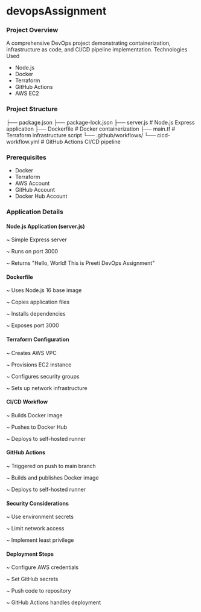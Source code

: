 # devopsAssignment

### Project Overview
A comprehensive DevOps project demonstrating containerization, infrastructure as code, and CI/CD pipeline implementation.
Technologies Used

- Node.js
- Docker
- Terraform
- GitHub Actions
- AWS EC2

### Project Structure
├── package.json
├── package-lock.json
├── server.js           # Node.js Express application
├── Dockerfile          # Docker containerization
├── main.tf             # Terraform infrastructure script
└── .github/workflows/
    └── cicd-workflow.yml  # GitHub Actions CI/CD pipeline

### Prerequisites

- Docker
- Terraform
- AWS Account
- GitHub Account
- Docker Hub Account

### Application Details
#### Node.js Application (server.js)

~ Simple Express server

~ Runs on port 3000

~ Returns "Hello, World! This is Preeti DevOps Assignment"

#### Dockerfile

~ Uses Node.js 16 base image

~ Copies application files

~ Installs dependencies

~ Exposes port 3000

#### Terraform Configuration

~ Creates AWS VPC

~ Provisions EC2 instance

~ Configures security groups

~ Sets up network infrastructure

#### CI/CD Workflow

~ Builds Docker image

~ Pushes to Docker Hub

~ Deploys to self-hosted runner

#### GitHub Actions

~ Triggered on push to main branch

~ Builds and publishes Docker image

~ Deploys to self-hosted runner

#### Security Considerations

~ Use environment secrets

~ Limit network access

~ Implement least privilege

#### Deployment Steps

~ Configure AWS credentials

~ Set GitHub secrets

~ Push code to repository

~ GitHub Actions handles deployment
